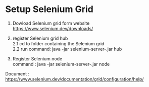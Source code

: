 # Setup Selenium Grid
1. Dowload Selenium grid form website <br>
https://www.selenium.dev/downloads/ <br>

2. register Selenium grid hub <br>
 2.1 cd to folder containing the Selenium grid <br>
 2.2 run command: java -jar selenium-server-<version>.jar hub <br>

3. Register Selenium node <br>
 command : java -jar selenium-server-<version>.jar node <br>

 Document : <br>
 https://www.selenium.dev/documentation/grid/configuration/help/

